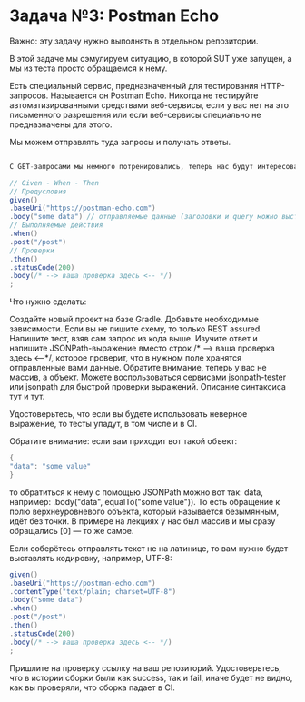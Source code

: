 # Задача №3: Postman Echo

Важно: эту задачу нужно выполнять в отдельном репозитории.

В этой задаче мы сэмулируем ситуацию, в которой SUT уже запущен, а мы из теста просто обращаемся к нему.

Есть специальный сервис, предназначенный для тестирования HTTP-запросов. Называется он Postman Echo. Никогда не тестируйте автоматизированными средствами веб-сервисы, если у вас нет на это письменного разрешения или если веб-сервисы специально не предназначены для этого.

Мы можем отправлять туда запросы и получать ответы.

```java

С GET-запросами мы немного потренировались, теперь нас будут интересовать POST-запросы, а именно отправка тела запроса:

// Given - When - Then
// Предусловия
given()
.baseUri("https://postman-echo.com")
.body("some data") // отправляемые данные (заголовки и query можно выставлять аналогично)
// Выполняемые действия
.when()
.post("/post")
// Проверки
.then()
.statusCode(200)
.body(/* --> ваша проверка здесь <-- */)
;
```

Что нужно сделать:

Создайте новый проект на базе Gradle.
Добавьте необходимые зависимости. Если вы не пишите схему, то только REST assured.
Напишите тест, взяв сам запрос из кода выше.
Изучите ответ и напишите JSONPath-выражение вместо строк /* --> ваша проверка здесь <--*/, которое проверит, что в нужном поле хранятся отправленные вами данные. Обратите внимание, теперь у вас не массив, а объект.
Можете воспользоваться сервисами jsonpath-tester или jsonpath для быстрой проверки выражений. Описание синтаксиса тут и тут.

Удостоверьтесь, что если вы будете использовать неверное выражение, то тесты упадут, в том числе и в CI.

Обратите внимание: если вам приходит вот такой объект:
```java
{
"data": "some value"
}
```
то обратиться к нему с помощью JSONPath можно вот так: data, например: .body("data", equalTo("some value")). То есть обращение к полю верхнеуровневого объекта, который называется безымянным, идёт без точки. В примере на лекциях у нас был массив и мы сразу обращались [0] — то же самое.

Если соберётесь отправлять текст не на латинице, то вам нужно будет выставлять кодировку, например, UTF-8:

```java
given()
.baseUri("https://postman-echo.com")
.contentType("text/plain; charset=UTF-8")
.body("some data")
.when()
.post("/post")
.then()
.statusCode(200)
.body(/* --> ваша проверка здесь <-- */)
;
```
Пришлите на проверку ссылку на ваш репозиторий. Удостоверьтесь, что в истории сборки были как success, так и fail, иначе будет не видно, как вы проверяли, что сборка падает в CI.